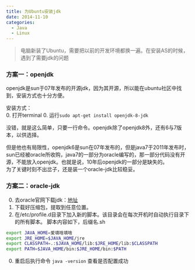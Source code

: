 ```yaml
---
title: 为Ubuntu安装jdk
date: 2014-11-10
categories:
  - Java
  - Linux
---
```

>电脑新装了Ubuntu，需要把以前的开发环境都换一遍。在安装AS的时候，遇到了需要jdk的问题


### 方案一：openjdk

openjdk是sun于07年发布的开源jdk，因为其开源，所以能在ubuntu社区中找到，安装方式也十分方便。

安装方式：  
0. 打开terminal
0. 运行`sudo apt-get install openjdk-8-jdk`

没错，就是这么简单，只要一行命令。openjdk除了openjdk8外，还有6与7版本，以供选择。

但是他也有局限性，openjdk6是sun在07年发布的，但是java7于2011年发布时，sun已经被oracle所收购，java7的一部分为oracle编写的，那一部分代码没有开源，不能放入openjdk。也就是说，10年后openjdk的一部分是缺失的。  
为了关键时刻不出岔子，还是装一个oracle-jdk比较稳妥。

### 方案二：oracle-jdk

0. 去oracle官网下载jdk：[地址](http://www.oracle.com/technetwork/java/javase/downloads/index.html)
0. 下载好压缩包，提取到任意位置。
0. 在/etc/profile.d目录下加入新的脚本。该目录会在每次开机时自动执行目录下的所有脚本。
脚本内容如下，后缀名.sh
```Bash
export JAVA_HOME=爱填啥填啥
export JRE_HOME=$JAVA_HOME/jre
export CLASSPATH=.:$JAVA_HOME/lib:$JRE_HOME/lib:$CLASSPATH
export PATH=$JAVA_HOME/bin:$JRE_HOME/bin:$PATH
```
0. 重启后执行命令
`java -version`
查看是否配置成功
